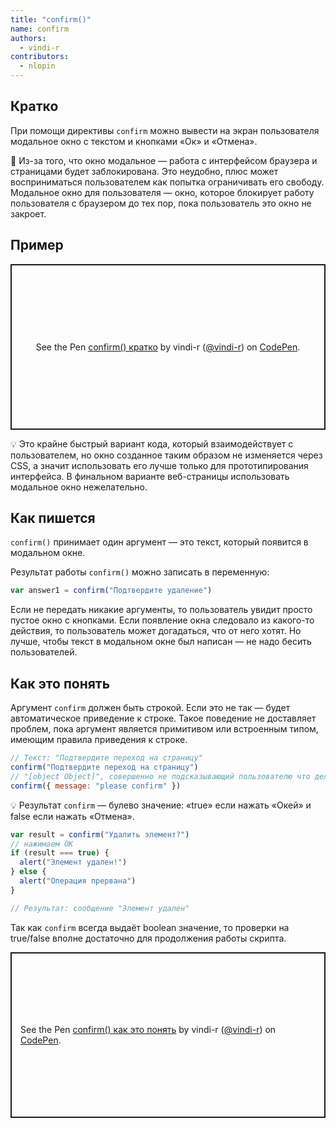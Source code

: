 ```yaml
---
title: "confirm()"
name: confirm
authors:
  - vindi-r
contributors:
  - nlopin
---
```


## Кратко

При помощи директивы `confirm` можно вывести на экран пользователя модальное окно с текстом и кнопками «Ок» и «Отмена».

🤖 Из-за того, что окно модальное — работа с интерфейсом браузера и страницами будет заблокирована. Это неудобно, плюс может восприниматься пользователем как попытка ограничивать его свободу. Модальное окно для пользователя — окно, которое блокирует работу пользователя с браузером до тех пор, пока пользователь это окно не закроет.

## Пример

<p class="codepen" data-height="265" data-theme-id="light" data-default-tab="html,result" data-user="vindi-r" data-slug-hash="rbNjgj" style="height: 265px; box-sizing: border-box; display: flex; align-items: center; justify-content: center; border: 2px solid; margin: 1em 0; padding: 1em;" data-pen-title="confirm() кратко">
  <span>See the Pen <a href="https://codepen.io/vindi-r/pen/rbNjgj">
  confirm() кратко</a> by vindi-r (<a href="https://codepen.io/vindi-r">@vindi-r</a>)
  on <a href="https://codepen.io">CodePen</a>.</span>
</p>

💡 Это крайне быстрый вариант кода, который взаимодействует с пользователем, но окно созданное таким образом не изменяется через CSS, а значит использовать его лучше только для прототипирования интерфейса. В финальном варианте веб-страницы использовать модальное окно нежелательно.

## Как пишется

`confirm()` принимает один аргумент — это текст, который появится в модальном окне.

Результат работы `confirm()` можно записать в переменную:

```js
var answer1 = confirm("Подтвердите удаление")
```

Если не передать никакие аргументы, то пользователь увидит просто пустое окно с кнопками. Если появление окна следовало из какого-то действия, то пользователь может догадаться, что от него хотят. Но лучше, чтобы текст в модальном окне был написан — не надо бесить пользователей.

## Как это понять

Аргумент `confirm` должен быть строкой. Если это не так — будет автоматическое приведение к строке. Такое поведение не доставляет проблем, пока аргумент является примитивом или встроенным типом, имеющим правила приведения к строке.

```js
// Текст: "Подтвердите переход на страницу"
confirm("Подтвердите переход на страницу")
// "[object Object]", совершенно не подсказывающий пользователю что делать
confirm({ message: "please confirm" })
```

💡 Результат `confirm` — булево значение: «true» если нажать «Окей» и false если нажать «Отмена».

```js
var result = confirm("Удалить элемент?")
// нажимаем ОК
if (result === true) {
  alert("Элемент удален!")
} else {
  alert("Операция прервана")
}

// Результат: сообщение "Элемент удален"
```

Так как `confirm` всегда выдаёт boolean значение, то проверки на true/false вполне достаточно для продолжения работы скрипта.

<p class="codepen" data-height="265" data-theme-id="light" data-default-tab="js,result" data-user="vindi-r" data-slug-hash="jROyRE" style="height: 265px; box-sizing: border-box; display: flex; align-items: center; justify-content: center; border: 2px solid; margin: 1em 0; padding: 1em;" data-pen-title="confirm() как это понять">
  <span>See the Pen <a href="https://codepen.io/vindi-r/pen/jROyRE">
  confirm() как это понять</a> by vindi-r (<a href="https://codepen.io/vindi-r">@vindi-r</a>)
  on <a href="https://codepen.io">CodePen</a>.</span>
</p>
